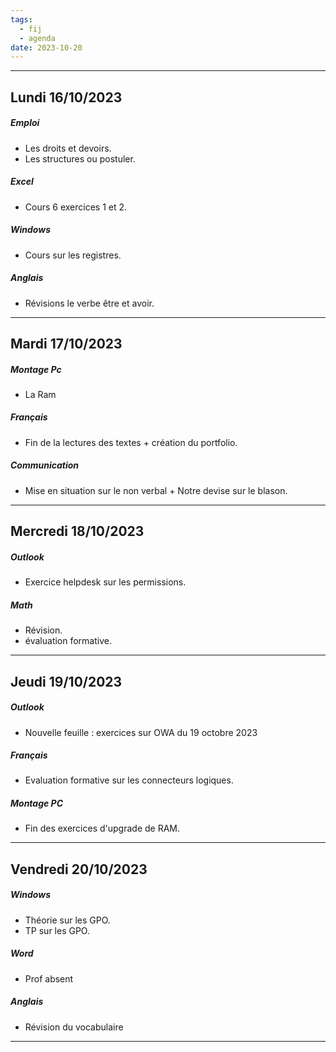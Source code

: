 ```yaml
---
tags:
  - fij
  - agenda
date: 2023-10-20
---
```

---
## Lundi 16/10/2023
##### Emploi
- Les droits et devoirs.
- Les structures ou postuler.
##### Excel
- Cours 6 exercices 1 et 2.
##### Windows
- Cours sur les registres.
##### Anglais
- Révisions le verbe être et avoir.

---

## Mardi 17/10/2023
##### Montage Pc
- La Ram 
##### Français
- Fin de la lectures des textes + création du portfolio.
##### Communication
- Mise en situation sur le non verbal + Notre devise sur le blason.

---

## Mercredi 18/10/2023
##### Outlook
- Exercice helpdesk sur les permissions.
##### Math
- Révision.
- évaluation formative.

---

## Jeudi 19/10/2023
##### Outlook
- Nouvelle feuille : exercices sur OWA du 19 octobre 2023
##### Français
- Evaluation formative sur les connecteurs logiques.
##### Montage PC
- Fin des exercices d'upgrade de RAM.

---

## Vendredi 20/10/2023
##### Windows
- Théorie sur les GPO.
- TP sur les GPO.
##### Word 
- Prof absent
##### Anglais
- Révision du vocabulaire
---
